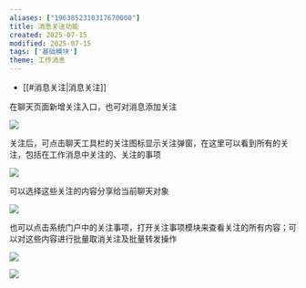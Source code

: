 ```yaml
---
aliases: ["1963852310317670000"]
title: 消息关注功能
created: 2025-07-15
modified: 2025-07-15
tags: ['基础模块']
theme: 工作消息
---
```


- [[#消息关注|消息关注]]

在聊天页面新增关注入口，也可对消息添加关注

![](1f8a3aa84fbdb0040d1911b45cafcfec.jpg)

关注后，可点击聊天工具栏的关注图标显示关注弹窗，在这里可以看到所有的关注，包括在工作消息中关注的、关注的事项

![](08de5e201bb1cb0f65a9e4a1b514c978.jpg)

可以选择这些关注的内容分享给当前聊天对象

![](077ca167fe1c43d6357557ffb44d74b0.jpg)

也可以点击系统门户中的关注事项，打开关注事项模块来查看关注的所有内容；可以对这些内容进行批量取消关注及批量转发操作

![](2e588b2e182d9fd327926281d32eb5a1.jpg)

![](7e1741d386bafeb3b6b2a2d0cc13730d.jpg)